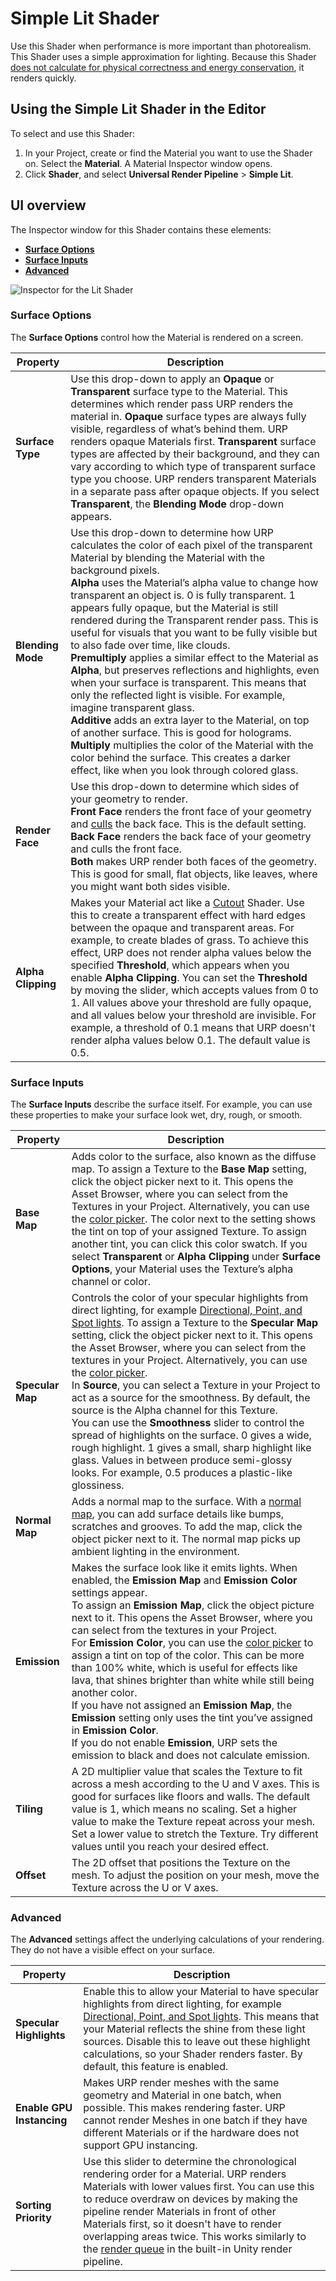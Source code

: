 # Simple Lit Shader

Use this Shader when performance is more important than photorealism. This Shader uses a simple approximation for lighting. Because this Shader [does not calculate for physical correctness and energy conservation](shading-model.md#simple-shading), it renders quickly.


## Using the Simple Lit Shader in the Editor

To select and use this Shader:

1. In your Project, create or find the Material you want to use the Shader on.  Select the __Material__. A Material Inspector window opens.
2. Click __Shader__, and select __Universal Render Pipeline__ > __Simple Lit__.

## UI overview

The Inspector window for this Shader contains these elements:

- __[Surface Options](#surface-options)__
- __[Surface Inputs](#surface-inputs)__
- __[Advanced](#advanced)__

![Inspector for the Lit Shader](Images/Inspectors/Shaders/SimpleLit.png)


### Surface Options

The __Surface Options__ control how the Material is rendered on a screen.

| Property           | Description                                                  |
| ------------------ | ------------------------------------------------------------ |
| __Surface Type__   | Use this drop-down to apply an __Opaque__ or __Transparent__ surface type to the Material. This determines which render pass URP renders the material in. __Opaque__ surface types are always fully visible, regardless of what’s behind them. URP renders opaque Materials first. __Transparent__ surface types are affected by their background, and they can vary according to which type of transparent surface type you choose. URP renders transparent Materials in a separate pass after opaque objects.  If you select __Transparent__, the __Blending Mode__ drop-down appears. |
| __Blending Mode__  | Use this drop-down to determine how URP calculates the color of each pixel of the transparent Material by blending the Material with the background pixels.<br/>__Alpha__ uses the Material’s alpha value to change how transparent an object is. 0 is fully transparent. 1 appears fully opaque, but the Material is still rendered during the Transparent render pass. This is useful for visuals that you want to be fully visible but to also fade over time, like clouds.<br/>__Premultiply__ applies a similar effect to the Material as __Alpha__, but preserves reflections and highlights, even when your surface is transparent. This means that only the reflected light is visible. For example, imagine transparent glass.<br/>__Additive__ adds an extra layer to the Material, on top of another surface. This is good for holograms. <br/>__Multiply__ multiplies the color of the Material with the color behind the surface. This creates a darker effect, like when you look through colored glass. |
| __Render Face__    | Use this drop-down to determine which sides of your geometry to render.<br/>__Front Face__ renders the front face of your geometry and [culls](https://docs.unity3d.com/Manual/SL-CullAndDepth.html) the back face. This is the default setting. <br/>__Back Face__ renders the back face of your geometry and culls the front face. <br/>__Both__ makes URP render both faces of the geometry. This is good for small, flat objects, like leaves, where you might want both sides visible. |
| __Alpha Clipping__ | Makes your Material act like a [Cutout](https://docs.unity3d.com/Manual/StandardShaderMaterialParameterRenderingMode.html) Shader. Use this to create a transparent effect with hard edges between the opaque and transparent areas. For example, to create blades of grass. To achieve this effect, URP does not render alpha values below the specified __Threshold__, which appears when you enable __Alpha Clipping__.  You can set the __Threshold__ by moving the slider, which accepts values from 0 to 1. All values above your threshold are fully opaque, and all values below your threshold are invisible. For example, a threshold of 0.1 means that URP doesn't render alpha values below 0.1. The default value is 0.5. |




### Surface Inputs

The __Surface Inputs__ describe the surface itself. For example, you can use these properties to make your surface look wet, dry, rough, or smooth.

| Property         | Description                                                  |
| ---------------- | ------------------------------------------------------------ |
| __Base Map__     | Adds color to the surface, also known as the diffuse map. To assign a Texture to the __Base Map__ setting, click the object picker next to it. This opens the Asset Browser, where you can select from the Textures in your Project. Alternatively, you can use the [color picker](https://docs.unity3d.com/Manual/EditingValueProperties.html). The color next to the setting shows the tint on top of your assigned Texture. To assign another tint, you can click this color swatch. If you select __Transparent__ or __Alpha Clipping__ under __Surface Options__, your Material uses the Texture’s alpha channel or color. |
| __Specular Map__ | Controls the color of your specular highlights from direct lighting, for example [Directional, Point, and Spot lights](https://docs.unity3d.com/Manual/Lighting.html). To assign a Texture to the __Specular Map__ setting, click the object picker next to it. This opens the Asset Browser, where you can select from the textures in your Project. Alternatively, you can use the [color picker](https://docs.unity3d.com/Manual/EditingValueProperties.html). <br/>In __Source__, you can select a Texture in your Project to act as a source for the smoothness. By default, the source is the Alpha channel for this Texture. <br/>You can use the __Smoothness__ slider to control the spread of highlights on the surface. 0 gives a wide, rough highlight. 1 gives a small, sharp highlight like glass. Values in between produce semi-glossy looks. For example, 0.5 produces a plastic-like glossiness. |
| __Normal Map__   | Adds a normal map to the surface. With a [normal map](https://docs.unity3d.com/Manual/StandardShaderMaterialParameterNormalMap.html?), you can add surface details like bumps, scratches and grooves. To add the map, click the object picker next to it. The normal map picks up ambient lighting in the environment. |
| __Emission__     | Makes the surface look like it emits lights. When enabled, the  __Emission Map__ and __Emission Color__ settings appear.<br/>To assign an __Emission Map__, click the object picture next to it. This opens the Asset Browser, where you can select from the textures in your Project.<br/>For __Emission Color__, you can use the [color picker](https://docs.unity3d.com/Manual/EditingValueProperties.html) to assign a tint on top of the color. This can be more than 100% white, which is useful for effects like lava, that shines brighter than white while still being another color.<br/>If you have not assigned an __Emission Map__, the __Emission__ setting only uses the tint you’ve assigned in __Emission Color__.<br/>If you do not enable __Emission__, URP sets the emission to black and does not calculate emission. |
| __Tiling__       | A 2D multiplier value that scales the Texture to fit across a mesh according to the U and V axes. This is good for surfaces like floors and walls. The default value is 1, which means no scaling. Set a higher value to make the Texture repeat across your mesh. Set a lower value to stretch the Texture. Try different values until you reach your desired effect. |
| __Offset__       | The 2D offset that positions the Texture on the mesh.  To adjust the position on your mesh, move the Texture across the U or V axes. |

### Advanced

The __Advanced__ settings affect the underlying calculations of your rendering. They do not have a visible effect on your surface.

| Property                  | Description                                                  |
| ------------------------- | ------------------------------------------------------------ |
| __Specular Highlights__ | Enable this to allow your Material to have specular highlights from direct lighting, for example [Directional, Point, and Spot lights](https://docs.unity3d.com/Manual/Lighting.html). This means that your Material reflects the shine from these light sources. Disable this to leave out these highlight calculations, so your Shader renders faster. By default, this feature is enabled.|
| __Enable GPU Instancing__ | Makes URP render meshes with the same geometry and Material in one batch, when possible. This makes rendering faster. URP cannot render Meshes in one batch if they have different Materials or if the hardware does not support GPU instancing. |
| __Sorting Priority__ | Use this slider to determine the chronological rendering order for a Material. URP renders Materials with lower values first. You can use this to reduce overdraw on devices by making the pipeline render Materials in front of other Materials first, so it doesn't have to render overlapping areas twice. This works similarly to the [render queue](https://docs.unity3d.com/ScriptReference/Material-renderQueue.html) in the built-in Unity render pipeline. |
